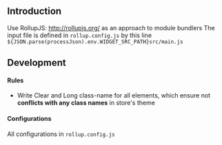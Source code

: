 ## Introduction

Use RollupJS: http://rollupjs.org/ as an approach to module bundlers
The input file is defined in `rollup.config.js` by this line `${JSON.parse(processJson).env.WIDGET_SRC_PATH}src/main.js`

## Development


#### Rules
- Write Clear and Long class-name for all elements, which ensure not **conflicts with any class names** in store's theme

#### Configurations

All configurations in `rollup.config.js`